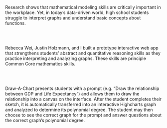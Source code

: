 Research shows that mathematical modeling skills are critically important in the workplace. Yet, in today’s data-driven world, high school students struggle to interpret graphs and understand basic concepts about functions.

<br /><br />

Rebecca Wei, Justin Holzmann, and I built a prototype interactive web app that strengthens students’ abstract and quantitative reasoning skills as they practice interpreting and analyzing graphs. These skills are principle Common Core mathematics skills.

<br /><br />

Draw-A-Chart presents students with a prompt (e.g. “Draw the relationship between GDP and Life Expectancy”) and allows them to draw the relationship into a canvas on the interface. After the student completes their sketch, it is automatically transferred into an interactive Highcharts graph and analyzed to determine its polynomial degree. The student may then choose to see the correct graph for the prompt and answer questions about the correct graph’s polynomial degree.

